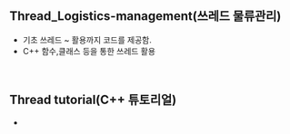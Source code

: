 ## Thread_Logistics-management(쓰레드 물류관리)
 *  기초 쓰레드 ~ 활용까지 코드를 제공함.
 *  C++ 함수,클래스 등을 통한 쓰레드 활용
<br>

## Thread tutorial(C++ 튜토리얼)
  * 
